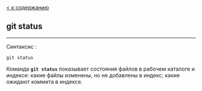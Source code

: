 [< к содержанию](../readme.md)

## git status
---
Синтаксис :
```bush-
git status
```

Команда **`git status`** показывает состояния файлов в рабочем каталоге и индексе: какие файлы изменены, но не добавлены в индекс; какие ожидают коммита в индексе.